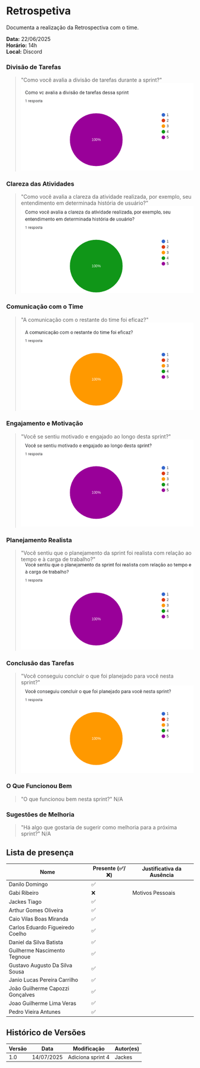# Retrospetiva

Documenta a realização da Retrospectiva com o time.

**Data:** 22/06/2025      
**Horário:** 14h         
**Local:** Discord 

### Divisão de Tarefas
>"Como você avalia a divisão de tarefas durante a sprint?"
![retro](../../assets/images/sprint/sprint-6/5.png)


### Clareza das Atividades
>"Como você avalia a clareza da atividade realizada, por exemplo, seu entendimento em determinada história de usuário?"
![retro](../../assets/images/sprint/sprint-6/4.png)


### Comunicação com o Time
>"A comunicação com o restante do time foi eficaz?"
![retro](../../assets/images/sprint/sprint-6/3.png)


### Engajamento e Motivação
>"Você se sentiu motivado e engajado ao longo desta sprint?"
![retro](../../assets/images/sprint/sprint-6/2.png)


### Planejamento Realista
>"Você sentiu que o planejamento da sprint foi realista com relação ao tempo e à carga de trabalho?"
![retro](../../assets/images/sprint/sprint-6/1.png)


### Conclusão das Tarefas
>"Você conseguiu concluir o que foi planejado para você nesta sprint?"
![retro](../../assets/images/sprint/sprint-6/0.png)


### O Que Funcionou Bem
>"O que funcionou bem nesta sprint?"
N/A


### Sugestões de Melhoria
>"Há algo que gostaria de sugerir como melhoria para a próxima sprint?"
N/A



## Lista de presença

| Nome                             | Presente (✅/❌) | Justificativa da Ausência |
| -------------------------------- | -------------- | ------------------------- |
| Danilo Domingo                   | ✅              |                           |
| Gabi Ribeiro                     | ❌              | Motivos Pessoais          |
| Jackes Tiago                     | ✅              |                           |
| Arthur Gomes Oliveira            | ✅              |                           |
| Caio Vilas Boas Miranda          | ✅              |                           |
| Carlos Eduardo Figueiredo Coelho | ✅              |                           |
| Daniel da Silva Batista          | ✅              |                           |
| Guilherme Nascimento Tegnoue     | ✅              |                           |
| Gustavo Augusto Da Silva Sousa   | ✅              |                           |
| Janio Lucas Pereira Carrilho     | ✅              |                           |
| João Guilherme Capozzi Gonçalves | ✅              |                           |
| Joao Guilherme Lima Veras        | ✅              |                           |
| Pedro Vieira Antunes             | ✅              |                           |

## Histórico de Versões

| Versão | Data       | Modificação       | Autor(es) |
| ------ | ---------- | ----------------- | --------- |
| 1.0    | 14/07/2025 | Adiciona sprint 4 | Jackes    |